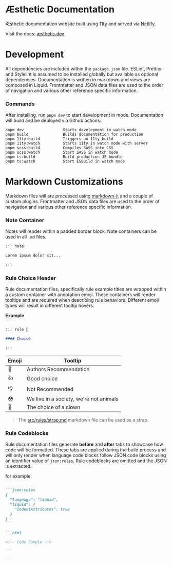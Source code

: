 # Æsthetic Documentation

Æsthetic documentation website built using [11ty](https://www.11ty.dev/docs/) and served via [Netlify](https://netlify.com/).

Visit the docs: [æsthetic.dev](https://æsthetic.dev)

# Development

All dependencies are included within the `package.json` file. ESLint, Prettier and Stylelint is assumed to be installed globally but available as optional dependencies. Documentation is written in markdown and views are composed in Liquid. Frontmatter and JSON data files are used to the order of navigation and various other reference specific information.

### Commands

After installing, run `pnpm dev` to start development in mode. Documentation will build and be deployed via Github actions.

```cli
pnpm dev                 Starts development in watch mode
pnpm build               Builds documentation for production
pnpm 11ty:build          Triggers an 11ty build
pnpm 11ty:watch          Starts 11ty in watch mode with server
pnpm scss:build          Compiles SASS into CSS
pnpm scss:watch          Start SASS in watch mode
pnpm ts:build            Build production JS bundle
pnpm ts:watch            Start ESBuild in watch mode
```

# Markdown Customizations

Markdown files will are processed using [markdown-it](https://github.com/markdown-it/markdown-it) and a couple of custom plugins. Frontmatter and JSON data files are used to the order of navigation and various other reference specific information.

### Note Container

Notes will render within a padded border block. Note containers can be used in all `.md` files.

```md
::: note

Lorem ipsum dolor sit...

:::
```

### Rule Choice Header

Rule documentation files, specifically rule example titles are wrapped within a custom container with annotation emoji. These containers will render tooltips and are required when describing rule behaviors. Different emoji types will result in different tooltip hovers.

**Example**

<!--prettier-ignore-->
```md

::: rule 🙌

#### Choice

:::

```

| Emoji | Tooltip                                 |
| ----- | --------------------------------------- |
| 🙌    | Authors Recommendation                  |
| 👍    | Good choice                             |
| 👎    | Not Recommended                         |
| 😳    | We live in a society, we're not animals |
| 🤡    | The choice of a clown                   |

> The [src/rules/strap.md](#) markdown file can be used as a strap.

### Rule Codeblocks

Rule documentation files generate **before** and **after** tabs to showcase how code will be formatted. These tabs are applied during the build process and will only render when language code blocks follow JSON code blocks using an identifier value of `json:rules`. Rule codeblocks are omitted and the JSON is extracted.

for example:

<!--prettier-ignore-->
````md

```json:rules
{
  "language": "liquid",
  "liquid": {
    "indentAttributes": true
  }
}
```

```html

<!-- Code Sample -!>

```

```

